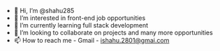 - 👋 Hi, I’m @shahu285
- 👀 I’m interested in front-end job opportunities
- 🌱 I’m currently learning full stack development
- 💞️ I’m looking to collaborate on projects and many more opportunities
- 📫 How to reach me - Gmail - ishahu.2801@gmai.com


<!---
shahu285/shahu285 is a ✨ special ✨ repository because its `README.md` (this file) appears on your GitHub profile.
You can click the Preview link to take a look at your changes.
--->
